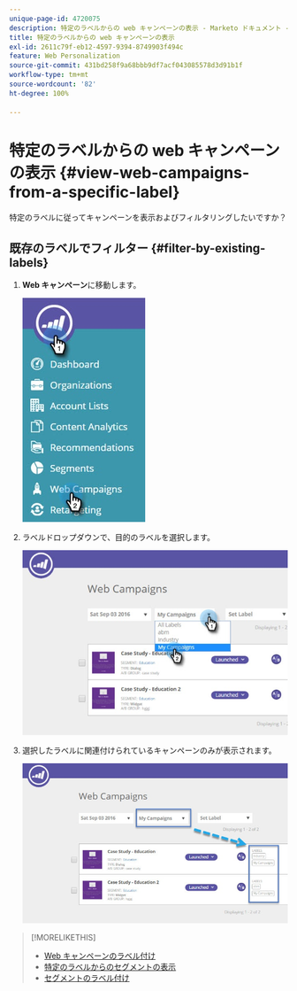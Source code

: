 ```yaml
---
unique-page-id: 4720075
description: 特定のラベルからの web キャンペーンの表示 - Marketo ドキュメント - 製品ドキュメント
title: 特定のラベルからの web キャンペーンの表示
exl-id: 2611c79f-eb12-4597-9394-8749903f494c
feature: Web Personalization
source-git-commit: 431bd258f9a68bbb9df7acf043085578d3d91b1f
workflow-type: tm+mt
source-wordcount: '82'
ht-degree: 100%

---
```


# 特定のラベルからの web キャンペーンの表示 {#view-web-campaigns-from-a-specific-label}

特定のラベルに従ってキャンペーンを表示およびフィルタリングしたいですか？

## 既存のラベルでフィルター {#filter-by-existing-labels}

1. **Web キャンペーン**&#x200B;に移動します。

   ![](assets/web-campaigns-hand-4.jpg)

1. ラベルドロップダウンで、目的のラベルを選択します。

   ![](assets/web-campaigns-my-campaigns-dropdown-1.jpg)

1. 選択したラベルに関連付けられているキャンペーンのみが表示されます。

   ![](assets/web-campaigns-label-showing-1.jpg)

>[!MORELIKETHIS]
>
>* [Web キャンペーンのラベル付け](/help/marketo/product-docs/web-personalization/working-with-web-campaigns/label-your-web-campaigns.md)
>* [特定のラベルからのセグメントの表示](/help/marketo/product-docs/web-personalization/using-web-segments/view-segments-from-a-specific-label.md)
>* [セグメントのラベル付け](/help/marketo/product-docs/web-personalization/using-web-segments/label-your-segment.md)
